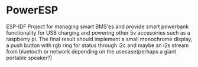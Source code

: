 # PowerESP

ESP-IDF Project for managing smart BMS'es and provide smart powerbank functionality for USB charging and powering other 5v accesoiries such as a raspberry pi.
The final result should implement a small monochrome display, a push button with rgb ring for status through i2c and maybe an i2s stream from bluetooth or network depending on the usecase(perhaps a giant portable speaker?)
